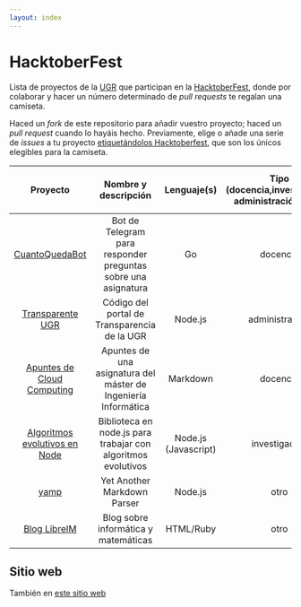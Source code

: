 ```yaml
---
layout: index
---
```


# HacktoberFest

Lista de proyectos de la [UGR](http://www.ugr.es) que participan en la
[HacktoberFest](http://hacktoberfest.digitalocean.com/), donde por
colaborar y hacer un número determinado de *pull requests* te regalan
una camiseta.

Haced un *fork* de este repositorio para añadir vuestro proyecto;
haced un *pull request* cuando lo hayáis hecho. Previamente, elige o
añade una serie de *issues* a tu proyecto
[etiquetándolos Hacktoberfest](https://github.com/issues?utf8=%E2%9C%93&q=is%3Aissue+hacktoberfest),
que son los únicos elegibles para la camiseta. 


| Proyecto  | Nombre y descripción | Lenguaje(s)  | Tipo (docencia,investigación, administración, otro) | Enlace a issues marcados `Hacktoberfest` |
|:-:|:-:|:-:|:-:|:-:|
|[CuantoQuedaBot](http://github.com/JJ/CuantoQuedaBot)| Bot de Telegram para responder preguntas sobre una asignatura | Go | docencia | [Issues](https://github.com/JJ/CuantoQuedaBot/issues?q=is%3Aissue+is%3Aopen+label%3Ahacktoberfest) |
|[Transparente UGR](http://github.com/oslugr/ugr-transparente-servidor/)| Código del portal de Transparencia de la UGR | Node.js | administración | [Issues](https://github.com/oslugr/ugr-transparente-servidor/issues?q=is%3Aissue+is%3Aopen+label%3Ahacktoberfest) |
|[Apuntes de Cloud Computing](http://github.com/JJ/CC)| Apuntes de una asignatura del máster de Ingeniería Informática | Markdown | docencia | [Issues](https://github.com/JJ/CC/issues?q=is%3Aissue+is%3Aopen+label%3Ahacktoberfest) |
|[Algoritmos evolutivos en Node](https://github.com/JJ/nodeo/)|Biblioteca en node.js para trabajar con algoritmos evolutivos | Node.js (Javascript) | investigación | [Issues](https://github.com/JJ/nodeo/issues) |
|[yamp](https://github.com/angrykoala/yamp) | Yet Another Markdown Parser | Node.js | otro | [Issues](https://github.com/angrykoala/yamp/issues?q=is%3Aopen+is%3Aissue+label%3Ahacktoberfest) |
|[Blog LibreIM](https://github.com/libreim/blog/)| Blog sobre informática y matemáticas | HTML/Ruby | otro | [Issues](https://github.com/libreim/blog/issues?q=is%3Aopen+is%3Aissue+label%3Ahacktoberfest) |


## Sitio web

También en [este sitio web](http://oslugr.github.io/hacktoberfest)
